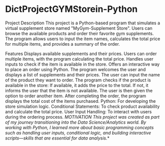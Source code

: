 # DictProjectGYMStorein-Python
Project Description
This project is a Python-based program that simulates a virtual supplement store named "MyGym-Supplement Store". Users can browse the available products and order their favorite gym supplements. The program allows users to input the item names, calculates the total price for multiple items, and provides a summary of the order.

Features
Displays available supplements and their prices.
Users can order multiple items, with the program calculating the total price.
Handles user inputs to check if the item is available in the store.
Offers an interactive way to place an order using Python.
The program welcomes the user and displays a list of supplements and their prices.
The user can input the name of the product they want to order.
The program checks if the product is available in the store:
If available, it adds the price to the total.
If not, it informs the user that the item is not available.
The user is then given the option to order another item.
After completing the order, the program displays the total cost of the items purchased.
Python: For developing the store simulation logic.
Conditional Statements: To check product availability and calculate the total price.
User Input Handling: To interact with users during the ordering process.
**MOTIVATION*
This project was created as part of my journey transitioning into the Data Science/Analytics world. By working with Python, I learned more about basic programming concepts such as handling user inputs, conditional logic, and building interactive scripts—skills that are essential for data analysis.**
